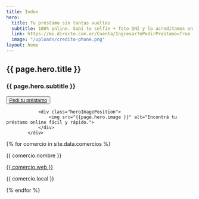 ```yaml
---
title: Index
hero:
  title: Tu préstamo sin tantas vueltas
  subtitle: 100% online. Subí tu selfie + foto DNI y lo acreditamos en tu cuenta
  link: https://mi.directo.com.ar/Cuenta/Ingresar?ePedirPrestamo=True
  image: "/uploads/credito-phone.png"
layout: home
---
```



<section class="bg_degrade bgCorners">
			<div class="main-container hero heroImage">
				<div class="heroTitle moduleLarge">
					<h1 class="heroTitleXL">{{ page.hero.title }}</h1>
					<h3>{{ page.hero.subtitle }}</h3>
					<button class="btn btn_large btnGreen btn-green__hover">
						<a href="{{page.hero.link}}" target="_self">Pedí tu
							préstamo</a>
					</button>
				</div>

				<div class="heroImagePosition">
					<img src="{{page.hero.image }}" alt="Encontrá tu préstamo online fácil y rápido.">
				</div>
			</div>
</section>



<div>
{% for comercio in site.data.comercios %}
<div class="{{ comercio.categoria }}">
<p> {{ comercio.nombre }} </p>
<a href="{{ comercio.web }}">
{{ comercio.web }}
</a>
<p> {{ comercio.local }}</p>
</div>
{% endfor %}
</div>